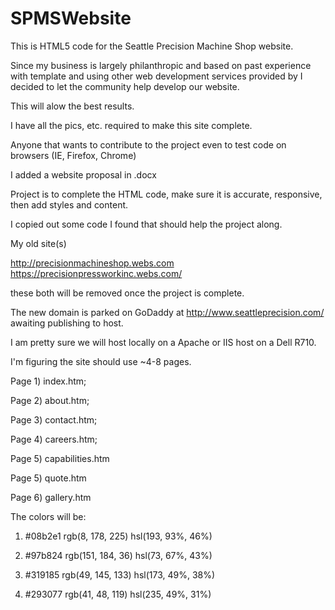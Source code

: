 # SPMSWebsite
This is HTML5 code for the Seattle Precision Machine Shop website.  

Since my business is largely philanthropic and based on past experience with template and using other 
web development services provided by I decided to let the community help develop our website.  

This will alow the best results.

I have all the pics, etc. required to make this site complete.  

Anyone that wants to contribute to the project even to test code on browsers (IE, Firefox, Chrome)

I added a website proposal in .docx

Project is to complete the HTML code, make sure it is accurate, responsive, then add styles and content. 

I copied out some code I found that should help the project along.

My old site(s)

http://precisionmachineshop.webs.com
https://precisionpressworkinc.webs.com/

these both will be removed once the project is complete.

The new domain is parked on GoDaddy at http://www.seattleprecision.com/ awaiting publishing to host.  

I am pretty sure we will host locally on a Apache or IIS host on a Dell R710.

I'm figuring the site should use ~4-8 pages.

Page 1) index.htm;

Page 2) about.htm;

Page 3) contact.htm;

Page 4) careers.htm;

Page 5) capabilities.htm

Page 5) quote.htm

Page 6) gallery.htm


The colors will be:
1)    #08b2e1
      rgb(8, 178, 225)
      hsl(193, 93%, 46%)


2)    #97b824
      rgb(151, 184, 36)
      hsl(73, 67%, 43%)


3)    #319185
      rgb(49, 145, 133)
      hsl(173, 49%, 38%)


4)    #293077
      rgb(41, 48, 119)
      hsl(235, 49%, 31%)

      


